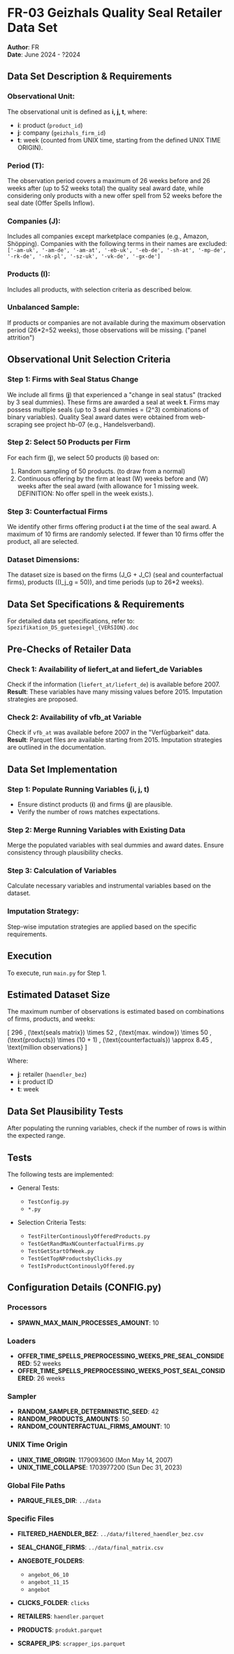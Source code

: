 # FR-03 Geizhals Quality Seal Retailer Data Set

**Author**: FR  
**Date**: June 2024 - ?2024

## Data Set Description & Requirements

### Observational Unit:
The observational unit is defined as **i, j, t**, where:
- **i**: product (`product_id`)
- **j**: company (`geizhals_firm_id`)
- **t**: week (counted from UNIX time, starting from the defined UNIX TIME ORIGIN).

### Period \(T\):
The observation period covers a maximum of 26 weeks before and 26 weeks after (up to 52 weeks total) the quality seal award date, while considering only products with a new offer spell from 52 weeks before the seal date (Offer Spells Inflow).

### Companies \(J\):
Includes all companies except marketplace companies (e.g., Amazon, Shöpping). Companies with the following terms in their names are excluded:
```['-am-uk', '-am-de', '-am-at', '-eb-uk', '-eb-de', '-sh-at', '-mp-de', '-rk-de', '-nk-pl', '-sz-uk', '-vk-de', '-gx-de']```

### Products \(I\):
Includes all products, with selection criteria as described below.

### Unbalanced Sample:
If products or companies are not available during the maximum observation period (26*2=52 weeks), those observations will be missing. ("panel attrition")

## Observational Unit Selection Criteria

### Step 1: Firms with Seal Status Change
We include all firms (**j**) that experienced a "change in seal status" (tracked by 3 seal dummies). These firms are awarded a seal at week **t**. Firms may possess multiple seals (up to 3 seal dummies = \(2^3\) combinations of binary variables). Quality Seal award dates were obtained from web-scraping see project hb-07 (e.g., Handelsverband).

### Step 2: Select 50 Products per Firm
For each firm (**j**), we select 50 products (**i**) based on:
1. Random sampling of 50 products. (to draw from a normal)
2. Continuous offering by the firm at least \(W\) weeks before and \(W\) weeks after the seal award (with allowance for 1 missing week. DEFINITION: No offer spell in the week exists.).

### Step 3: Counterfactual Firms
We identify other firms offering product **i** at the time of the seal award. A maximum of 10 firms are randomly selected. If fewer than 10 firms offer the product, all are selected.

### Dataset Dimensions:
The dataset size is based on the firms \(J_G + J_C\) (seal and counterfactual firms), products (\(I_j_g = 50\)), and time periods (up to 26*2 weeks).

## Data Set Specifications & Requirements
For detailed data set specifications, refer to:  
`Spezifikation_DS_guetesiegel_{VERSION}.doc`

## Pre-Checks of Retailer Data

### Check 1: Availability of liefert_at and liefert_de Variables
Check if the information (`liefert_at/liefert_de`) is available before 2007.  
**Result**: These variables have many missing values before 2015. Imputation strategies are proposed.

### Check 2: Availability of vfb_at Variable
Check if `vfb_at` was available before 2007 in the "Verfügbarkeit" data.  
**Result**: Parquet files are available starting from 2015. Imputation strategies are outlined in the documentation.

## Data Set Implementation

### Step 1: Populate Running Variables \(i, j, t\)
- Ensure distinct products (**i**) and firms (**j**) are plausible.
- Verify the number of rows matches expectations.

### Step 2: Merge Running Variables with Existing Data
Merge the populated variables with seal dummies and award dates. Ensure consistency through plausibility checks.

### Step 3: Calculation of Variables
Calculate necessary variables and instrumental variables based on the dataset.

### Imputation Strategy:
Step-wise imputation strategies are applied based on the specific requirements.

## Execution
To execute, run `main.py` for Step 1.

## Estimated Dataset Size
The maximum number of observations is estimated based on combinations of firms, products, and weeks:

\[
296 \, (\text{seals matrix}) \times 52 \, (\text{max. window}) \times 50 \, (\text{products}) \times (10 + 1) \, (\text{counterfactuals}) \approx 8.45 \, \text{million observations}
\]

Where:
- **j**: retailer (`haendler_bez`)
- **i**: product ID
- **t**: week

## Data Set Plausibility Tests
After populating the running variables, check if the number of rows is within the expected range.

## Tests
The following tests are implemented:

- General Tests:
  - `TestConfig.py`
  - `*.py`

- Selection Criteria Tests:
  - `TestFilterContinouslyOfferedProducts.py`
  - `TestGetRandMaxNCounterfactualFirms.py`
  - `TestGetStartOfWeek.py`
  - `TestGetTopNProductsbyClicks.py`
  - `TestIsProductContinouslyOffered.py`

## Configuration Details (CONFIG.py)

### Processors
- **SPAWN_MAX_MAIN_PROCESSES_AMOUNT**: 10

### Loaders
- **OFFER_TIME_SPELLS_PREPROCESSING_WEEKS_PRE_SEAL_CONSIDERED**: 52 weeks
- **OFFER_TIME_SPELLS_PREPROCESSING_WEEKS_POST_SEAL_CONSIDERED**: 26 weeks

### Sampler
- **RANDOM_SAMPLER_DETERMINISTIC_SEED**: 42
- **RANDOM_PRODUCTS_AMOUNTS**: 50
- **RANDOM_COUNTERFACTUAL_FIRMS_AMOUNT**: 10

### UNIX Time Origin
- **UNIX_TIME_ORIGIN**: 1179093600 (Mon May 14, 2007)
- **UNIX_TIME_COLLAPSE**: 1703977200 (Sun Dec 31, 2023)

### Global File Paths
- **PARQUE_FILES_DIR**: `../data`

### Specific Files
- **FILTERED_HAENDLER_BEZ**: `../data/filtered_haendler_bez.csv`
- **SEAL_CHANGE_FIRMS**: `../data/final_matrix.csv`
- **ANGEBOTE_FOLDERS**: 
  - `angebot_06_10`
  - `angebot_11_15`
  - `angebot`

- **CLICKS_FOLDER**: `clicks`
- **RETAILERS**: `haendler.parquet`
- **PRODUCTS**: `produkt.parquet`
- **SCRAPER_IPS**: `scrapper_ips.parquet`
